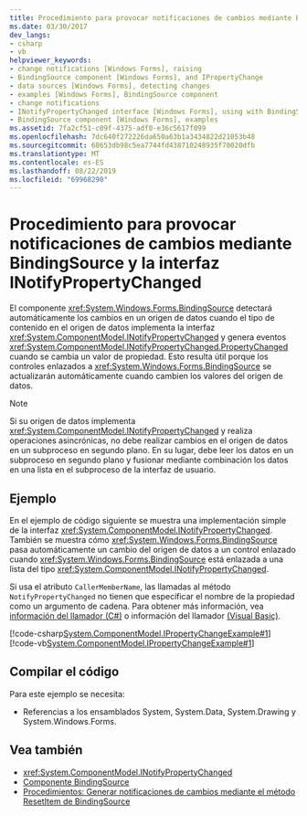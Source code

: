 ```yaml
---
title: Procedimiento para provocar notificaciones de cambios mediante BindingSource y la interfaz INotifyPropertyChanged
ms.date: 03/30/2017
dev_langs:
- csharp
- vb
helpviewer_keywords:
- change notifications [Windows Forms], raising
- BindingSource component [Windows Forms], and IPropertyChange
- data sources [Windows Forms], detecting changes
- examples [Windows Forms], BindingSource component
- change notifications
- INotifyPropertyChanged interface [Windows Forms], using with BindingSource
- BindingSource component [Windows Forms], examples
ms.assetid: 7fa2cf51-c09f-4375-adf0-e36c5617f099
ms.openlocfilehash: 7dc640f272226da650a63b1a3434822d21053b48
ms.sourcegitcommit: 68653db98c5ea7744fd438710248935f70020dfb
ms.translationtype: MT
ms.contentlocale: es-ES
ms.lasthandoff: 08/22/2019
ms.locfileid: "69968290"
---
```

# <a name="how-to-raise-change-notifications-using-a-bindingsource-and-the-inotifypropertychanged-interface"></a>Procedimiento para provocar notificaciones de cambios mediante BindingSource y la interfaz INotifyPropertyChanged
El componente <xref:System.Windows.Forms.BindingSource> detectará automáticamente los cambios en un origen de datos cuando el tipo de contenido en el origen de datos implementa la interfaz <xref:System.ComponentModel.INotifyPropertyChanged> y genera eventos <xref:System.ComponentModel.INotifyPropertyChanged.PropertyChanged> cuando se cambia un valor de propiedad. Esto resulta útil porque los controles enlazados a <xref:System.Windows.Forms.BindingSource> se actualizarán automáticamente cuando cambien los valores del origen de datos.  
  
> [!NOTE]
> Si su origen de datos implementa <xref:System.ComponentModel.INotifyPropertyChanged> y realiza operaciones asincrónicas, no debe realizar cambios en el origen de datos en un subproceso en segundo plano. En su lugar, debe leer los datos en un subproceso en segundo plano y fusionar mediante combinación los datos en una lista en el subproceso de la interfaz de usuario.  
  
## <a name="example"></a>Ejemplo  
 En el ejemplo de código siguiente se muestra una implementación simple de la interfaz <xref:System.ComponentModel.INotifyPropertyChanged>. También se muestra cómo <xref:System.Windows.Forms.BindingSource> pasa automáticamente un cambio del origen de datos a un control enlazado cuando <xref:System.Windows.Forms.BindingSource> está enlazada a una lista del tipo <xref:System.ComponentModel.INotifyPropertyChanged>.  
  
 Si usa el atributo `CallerMemberName`, las llamadas al método `NotifyPropertyChanged` no tienen que especificar el nombre de la propiedad como un argumento de cadena. Para obtener más información, vea [información del llamador (C#)](../../../csharp/programming-guide/concepts/caller-information.md) o información del llamador [(Visual Basic)](../../../visual-basic/programming-guide/concepts/caller-information.md).  
  
 [!code-csharp[System.ComponentModel.IPropertyChangeExample#1](~/samples/snippets/csharp/VS_Snippets_Winforms/System.ComponentModel.IPropertyChangeExample/CS/Form1.cs#1)]
 [!code-vb[System.ComponentModel.IPropertyChangeExample#1](~/samples/snippets/visualbasic/VS_Snippets_Winforms/System.ComponentModel.IPropertyChangeExample/VB/Form1.vb#1)]  
  
## <a name="compiling-the-code"></a>Compilar el código  
 Para este ejemplo se necesita:  
  
- Referencias a los ensamblados System, System.Data, System.Drawing y System.Windows.Forms.  
  
## <a name="see-also"></a>Vea también

- <xref:System.ComponentModel.INotifyPropertyChanged>
- [Componente BindingSource](bindingsource-component.md)
- [Procedimientos: Generar notificaciones de cambios mediante el método ResetItem de BindingSource](how-to-raise-change-notifications-using-the-bindingsource-resetitem-method.md)
